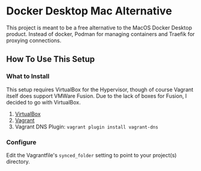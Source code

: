 # Docker Desktop Mac Alternative
This project is meant to be a free alternative to the MacOS Docker Desktop product. Instead of docker, Podman for managing containers and Traefik for proxying connections.

## How To Use This Setup
### What to Install
This setup requires VirtualBox for the Hypervisor, though of course Vagrant itself does support VMWare Fusion. Due to the lack of boxes for Fusion, I decided to go with VirtualBox.
1. [VirtualBox](https://www.virtualbox.org/wiki/Downloads)
2. [Vagrant](https://www.vagrantup.com/downloads)
3. Vagrant DNS Plugin: `vagrant plugin install vagrant-dns`
### Configure
Edit the Vagrantfile's `synced_folder` setting to point to your project(s) directory.
